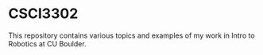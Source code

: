 # CSCI3302
This repository contains various topics and examples of my work in Intro to Robotics at CU Boulder.
